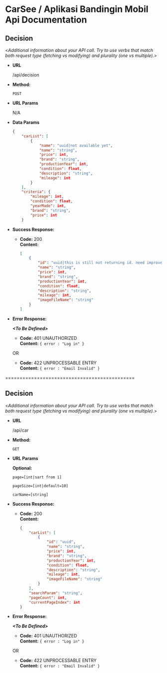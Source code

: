 # CarSee / Aplikasi Bandingin Mobil Api Documentation

**Decision**
----
  <_Additional information about your API call. Try to use verbs that match both request type (fetching vs modifying) and plurality (one vs multiple)._>

* **URL**

  /api/decision

* **Method:**
  

  `POST`
  
*  **URL Params**

   N/A

* **Data Params**

    ```json
    {
        "carList": [
            {
                "name": "uuid|not available yet",
                "name": "string",
                "price": int,
                "brand": "string",
                "productionYear": int,
                "condition": float,
                "description": "string",
                "mileage": int
            }
        ],
        "criteria": {
            "mileage": int,
            "condition": float,
            "yearMade": int,
            "brand": "string",
            "price": int
        }
    ```

* **Success Response:**

  * **Code:** 200 <br />
    **Content:** 
    ```json
    [
        {
            "id": "uuid|this is still not returning id. need improvement on backend side",
            "name": "string",
            "price": int,
            "brand": "string",
            "productionYear": int,
            "condition": float,
            "description": "string",
            "mileage": int,
            "imageFileName": "string"
        }
    ]
    ```
 
* **Error Response:**

  ***&lt;To Be Defined&gt;***

  * **Code:** 401 UNAUTHORIZED <br />
    **Content:** `{ error : "Log in" }`

  OR

  * **Code:** 422 UNPROCESSABLE ENTRY <br />
    **Content:** `{ error : "Email Invalid" }`

=============================================

**Decision**
----
  <_Additional information about your API call. Try to use verbs that match both request type (fetching vs modifying) and plurality (one vs multiple)._>

* **URL**

  /api/car

* **Method:**
  

  `GET`
  
*  **URL Params**

   **Optional:**
 
   `page=[int|sart from 1]`

   `pageSize=[int|default=10]`
   
   `carName=[string]`


* **Success Response:**

  * **Code:** 200 <br />
    **Content:** 
    ```json
    {
        "carList": [
            {
                "id": "uuid",
                "name": "string",
                "price": int,
                "brand": "string",
                "productionYear": int,
                "condition": float,
                "description": "string",
                "mileage": int,
                "imageFileName": "string"
            }  
        ],
        "searchParam": "string",
        "pageCount": int,
        "currentPageIndex": int
    }
    ```
 
* **Error Response:**

  ***&lt;To Be Defined&gt;***

  * **Code:** 401 UNAUTHORIZED <br />
    **Content:** `{ error : "Log in" }`

  OR

  * **Code:** 422 UNPROCESSABLE ENTRY <br />
    **Content:** `{ error : "Email Invalid" }`

